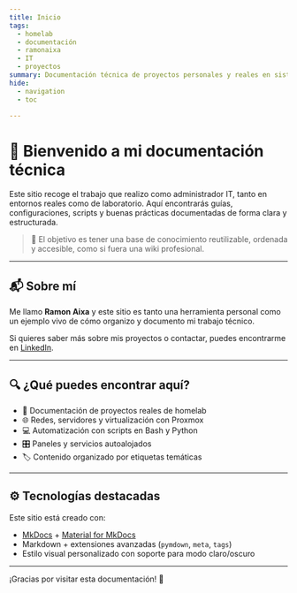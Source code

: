 ```yaml
---
title: Inicio
tags:
  - homelab
  - documentación
  - ramonaixa
  - IT
  - proyectos
summary: Documentación técnica de proyectos personales y reales en sistemas, redes y homelab.
hide:
  - navigation
  - toc

---
```


# 🧠 Bienvenido a mi documentación técnica

Este sitio recoge el trabajo que realizo como administrador IT, tanto en entornos reales como de laboratorio. Aquí encontrarás guías, configuraciones, scripts y buenas prácticas documentadas de forma clara y estructurada.

> 🎯 El objetivo es tener una base de conocimiento reutilizable, ordenada y accesible, como si fuera una wiki profesional.

---

## 📬 Sobre mí

Me llamo **Ramon Aixa** y este sitio es tanto una herramienta personal como un ejemplo vivo de cómo organizo y documento mi trabajo técnico.

Si quieres saber más sobre mis proyectos o contactar, puedes encontrarme en [LinkedIn](https://www.linkedin.com/in/ramon-aixa-juan).

---

## 🔍 ¿Qué puedes encontrar aquí?

- 🔧 Documentación de proyectos reales de homelab
- 🌐 Redes, servidores y virtualización con Proxmox
- 💻 Automatización con scripts en Bash y Python
- 🎛️ Paneles y servicios autoalojados
- 🏷️ Contenido organizado por etiquetas temáticas

---

## ⚙️ Tecnologías destacadas

Este sitio está creado con:

- [MkDocs](https://www.mkdocs.org/) + [Material for MkDocs](https://squidfunk.github.io/mkdocs-material/)
- Markdown + extensiones avanzadas (`pymdown`, `meta`, `tags`)
- Estilo visual personalizado con soporte para modo claro/oscuro

---

¡Gracias por visitar esta documentación! 🚀
